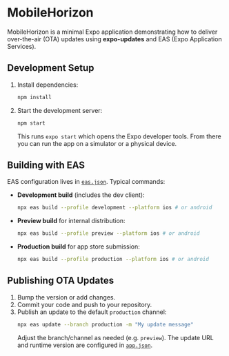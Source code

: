 # MobileHorizon

MobileHorizon is a minimal Expo application demonstrating how to deliver over-the-air (OTA) updates using **expo-updates** and EAS (Expo Application Services).

## Development Setup

1. Install dependencies:
   ```bash
   npm install
   ```
2. Start the development server:
   ```bash
   npm start
   ```
   This runs `expo start` which opens the Expo developer tools. From there you can run the app on a simulator or a physical device.

## Building with EAS

EAS configuration lives in [`eas.json`](eas.json). Typical commands:

- **Development build** (includes the dev client):
  ```bash
  npx eas build --profile development --platform ios # or android
  ```
- **Preview build** for internal distribution:
  ```bash
  npx eas build --profile preview --platform ios # or android
  ```
- **Production build** for app store submission:
  ```bash
  npx eas build --profile production --platform ios # or android
  ```

## Publishing OTA Updates

1. Bump the version or add changes.
2. Commit your code and push to your repository.
3. Publish an update to the default `production` channel:
   ```bash
   npx eas update --branch production -m "My update message"
   ```
   Adjust the branch/channel as needed (e.g. `preview`). The update URL and runtime version are configured in [`app.json`](app.json).

